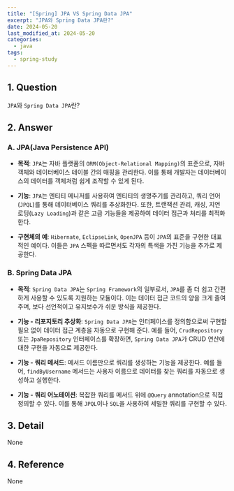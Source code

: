 ```yaml
---
title: "[Spring] JPA VS Spring Data JPA"
excerpt: "JPA와 Spring Data JPA란?"
date: 2024-05-20
last_modified_at: 2024-05-20
categories:
  - java
tags:
  - spring-study
---
```


## 1. Question

`JPA`와 `Spring Data JPA`란?

## 2. Answer

### A. JPA(Java Persistence API)

* **목적**: `JPA`는 자바 플랫폼의 `ORM(Object-Relational Mapping)`의 표준으로, 자바 객체와 데이터베이스 테이블 간의 매핑을 관리한다. 이를 통해 개발자는 데이터베이스의 데이터를 객체처럼 쉽게 조작할 수 있게 된다.

* **기능**: `JPA`는 엔티티 메니저를 사용하여 엔티티의 생명주기를 관리하고, 쿼리 언어(`JPQL`)를 통해 데이터베이스 쿼리를 추상화한다. 또한, 트랜잭션 관리, 캐싱, 지연 로딩(`Lazy Loading`)과 같은 고급 기능들을 제공하여 데이터 접근과 처리를 최적화한다.

* **구현체의 예**: `Hibernate`, `EclipseLink`, `OpenJPA` 등이 `JPA`의 표준을 구현한 대표적인 예이다. 이들은 `JPA` 스펙을 따르면서도 각자의 특색을 가진 기능을 추가로 제공한다.

### B. Spring Data JPA

* **목적**: `Spring Data JPA`는 `Spring Framework`의 일부로서, `JPA`를 좀 더 쉽고 간편하게 사용할 수 있도록 지원하는 모듈이다. 이는 데이터 접근 코드의 양을 크게 줄여주며, 보다 선언적이고 유지보수가 쉬운 방식을 제공한다.

* **기능 - 리포지토리 추상화**: `Spring Data JPA`는 인터페이스를 정의함으로써 구현할 필요 없이 데이터 접근 계층을 자동으로 구현해 준다. 예를 들어, `CrudRepository` 또는 `JpaRepository` 인터페이스를 확장하면, `Spring Data JPA`가 CRUD 연산에 대한 구현을 자동으로 제공한다.

* **기능 - 쿼리 메서드**: 메서드 이름만으로 쿼리를 생성하는 기능을 제공한다. 예를 들어, `findByUsername` 메서드는 사용자 이름으로 데이터를 찾는 쿼리를 자동으로 생성하고 실행한다.

* **기능 - 쿼리 어노테이션**: 복잡한 쿼리를 메서드 위에 `@Query` annotation으로 직접 정의할 수 있다. 이를 통해 `JPQL`이나 `SQL`을 사용하여 세밀한 쿼리를 구현할 수 있다.

## 3. Detail

None

## 4. Reference

None